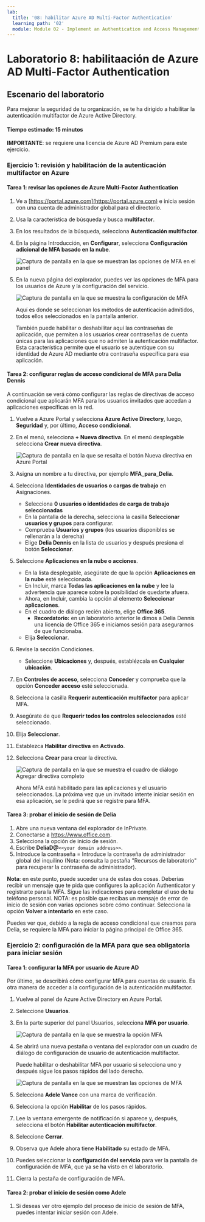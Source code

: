 ```yaml
---
lab:
  title: '08: habilitar Azure AD Multi-Factor Authentication'
  learning path: '02'
  module: Module 02 - Implement an Authentication and Access Management Solution
---
```


# Laboratorio 8: habilitaación de Azure AD Multi-Factor Authentication

## Escenario del laboratorio

Para mejorar la seguridad de tu organización, se te ha dirigido a habilitar la autenticación multifactor de Azure Active Directory.

#### Tiempo estimado: 15 minutos

**IMPORTANTE**: se requiere una licencia de Azure AD Premium para este ejercicio.

### Ejercicio 1: revisión y habilitación de la autenticación multifactor en Azure

#### Tarea 1: revisar las opciones de Azure Multi-Factor Authentication

1. Ve a [https://portal.azure.com](https://portal.azure.com) e inicia sesión con una cuenta de administrador global para el directorio.

2. Usa la característica de búsqueda y busca **multifactor**.

3. En los resultados de la búsqueda, selecciona **Autenticación multifactor**.

4. En la página Introducción, en **Configurar**, selecciona **Configuración adicional de MFA basado en la nube**.

    ![Captura de pantalla en la que se muestran las opciones de MFA en el panel](./media/lp2-mod1-set-additional-mfa-settings.png)

5. En la nueva página del explorador, puedes ver las opciones de MFA para los usuarios de Azure y la configuración del servicio.

    ![Captura de pantalla en la que se muestra la configuración de MFA](./media/lp2-mod1-mfa-settings.png)

    Aquí es donde se seleccionan los métodos de autenticación admitidos, todos ellos seleccionados en la pantalla anterior.

    También puede habilitar o deshabilitar aquí las contraseñas de aplicación, que permiten a los usuarios crear contraseñas de cuenta únicas para las aplicaciones que no admiten la autenticación multifactor. Esta característica permite que el usuario se autentique con su identidad de Azure AD mediante otra contraseña específica para esa aplicación.

#### Tarea 2: configurar reglas de acceso condicional de MFA para Delia Dennis

A continuación se verá cómo configurar las reglas de directivas de acceso condicional que aplicarán MFA para los usuarios invitados que accedan a aplicaciones específicas en la red.

1. Vuelve a Azure Portal y selecciona **Azure Active Directory**, luego, **Seguridad** y, por último, **Acceso condicional**.

2. En el menú, selecciona **+ Nueva directiva**. En el menú desplegable selecciona **Crear nueva directiva**.

    ![Captura de pantalla en la que se resalta el botón Nueva directiva en Azure Portal](./media/lp2-mod1-azure-ad-conditional-access-policy.png)

3. Asigna un nombre a tu directiva, por ejemplo **MFA_para_Delia**.

4. Selecciona **Identidades de usuarios o cargas de trabajo** en Asignaciones.

    - Selecciona **0 usuarios o identidades de carga de trabajo seleccionadas**  
    - En la pantalla de la derecha, selecciona la casilla **Seleccionar usuarios y grupos** para configurar.
    - Comprueba **Usuarios y grupos** (los usuarios disponibles se rellenarán a la derecha)
    - Elige **Delia Dennis** en la lista de usuarios y después presiona el botón **Seleccionar**.

5. Seleccione **Aplicaciones en la nube o acciones**.

   - En la lista desplegable, asegúrate de que la opción **Aplicaciones en la nube** esté seleccionada.
   - En Incluir, marca **Todas las aplicaciones en la nube** y lee la advertencia que aparece sobre la posibilidad de quedarte afuera. 
   - Ahora, en Incluir, cambia la opción al elemento **Seleccionar aplicaciones**.
   - En el cuadro de diálogo recién abierto, elige **Office 365**.
      - **Recordatorio:** en un laboratorio anterior le dimos a Delia Dennis una licencia de Office 365 e iniciamos sesión para asegurarnos de que funcionaba.
   - Elija **Seleccionar**.

6. Revise la sección Condiciones.

   - Seleccione **Ubicaciones** y, después, establézcala en **Cualquier ubicación**.

7. En **Controles de acceso**, selecciona **Conceder** y comprueba que la opción **Conceder acceso** esté seleccionada.

8. Selecciona la casilla **Requerir autenticación multifactor** para aplicar MFA.

9. Asegúrate de que **Requerir todos los controles seleccionados** esté seleccionado.

10. Elija **Seleccionar**.

11. Establezca **Habilitar directiva** en **Activado**.

12. Selecciona **Crear** para crear la directiva.

    ![Captura de pantalla en la que se muestra el cuadro de diálogo Agregar directiva completo](./media/lp2-mod1-conditional-access-new-policy-complete.png)

    Ahora MFA está habilitado para las aplicaciones y el usuario seleccionados. La próxima vez que un invitado intente iniciar sesión en esa aplicación, se le pedirá que se registre para MFA.

#### Tarea 3: probar el inicio de sesión de Delia

1. Abre una nueva ventana del explorador de InPrivate.
2. Conectarse a https://www.office.com.
3. Selecciona la opción de inicio de sesión.
4. Escribe **DeliaD@**`<<your domain address>>`.
5. Introduce la contraseña = Introduce la contraseña de administrador global del inquilino (Nota: consulta la pestaña "Recursos de laboratorio" para recuperar la contraseña de administrador).

**Nota**: en este punto, puede suceder una de estas dos cosas.  Deberías recibir un mensaje que te pida que configures la aplicación Authenticator y registrarte para la MFA.  Sigue las indicaciones para completar el uso de tu teléfono personal.  NOTA: es posible que recibas un mensaje de error de inicio de sesión con varias opciones sobre cómo continuar.  Selecciona la opción **Volver a intentarlo** en este caso.

Puedes ver que, debido a la regla de acceso condicional que creamos para Delia, se requiere la MFA para iniciar la página principal de Office 365.

### Ejercicio 2: configuración de la MFA para que sea obligatoria para iniciar sesión

#### Tarea 1: configurar la MFA por usuario de Azure AD

Por último, se describirá cómo configurar MFA para cuentas de usuario. Es otra manera de acceder a la configuración de la autenticación multifactor.

1. Vuelve al panel de Azure Active Directory en Azure Portal.

2. Seleccione **Usuarios**.

3. En la parte superior del panel Usuarios, selecciona **MFA por usuario**.

   ![Captura de pantalla en la que se muestra la opción MFA](./media/lp2-mod1-users-mfa.png)

4. Se abrirá una nueva pestaña o ventana del explorador con un cuadro de diálogo de configuración de usuario de autenticación multifactor.

   Puede habilitar o deshabilitar MFA por usuario si selecciona uno y después sigue los pasos rápidos del lado derecho.

   ![Captura de pantalla en la que se muestran las opciones de MFA](./media/lp2-mod1-mfa-service-settings-and-users.png)

5. Selecciona **Adele Vance** con una marca de verificación.
6. Selecciona la opción **Habilitar** de los pasos rápidos.
7. Lee la ventana emergente de notificación si aparece y, después, selecciona el botón **Habilitar autenticación multifactor**.
8. Seleccione **Cerrar**.
9. Observa que Adele ahora tiene **Habilitado** su estado de MFA.
10. Puedes seleccionar la **configuración del servicio** para ver la pantalla de configuración de MFA, que ya se ha visto en el laboratorio.
11. Cierra la pestaña de configuración de MFA.

#### Tarea 2: probar el inicio de sesión como Adele

1. Si deseas ver otro ejemplo del proceso de inicio de sesión de MFA, puedes intentar iniciar sesión con Adele.
